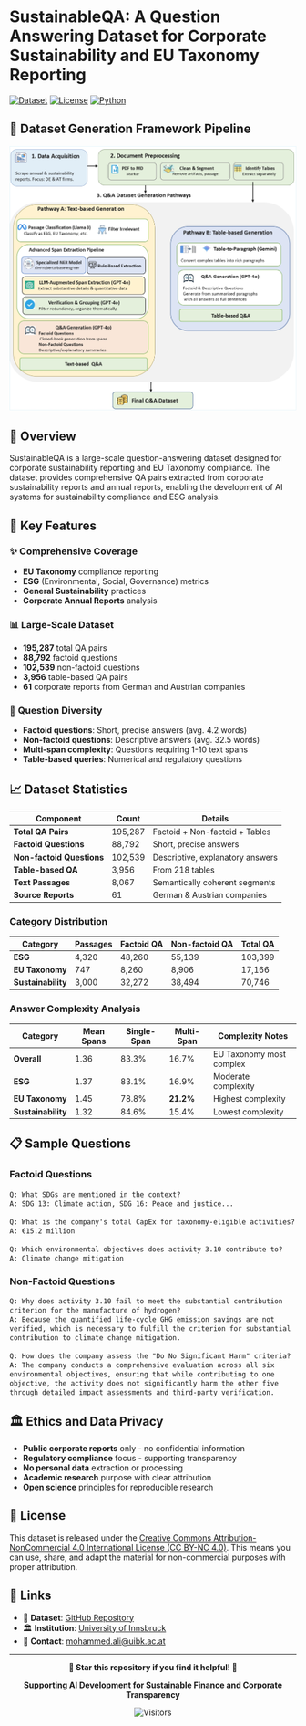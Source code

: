 # SustainableQA: A Question Answering Dataset for Corporate Sustainability and EU Taxonomy Reporting

[![Dataset](https://img.shields.io/badge/Dataset-GitHub-green)](https://github.com/DataScienceUIBK/SustainableQA)
[![License](https://img.shields.io/badge/License-CC%20BY--NC%204.0-blue)](https://creativecommons.org/licenses/by-nc/4.0/)
[![Python](https://img.shields.io/badge/Python-3.8+-blue)](https://www.python.org/downloads/)

## 🔄 Dataset Generation Framework Pipeline
![Pipeline Diagram](pipeline_framework.jpg)

## 📖 Overview

SustainableQA is a large-scale question-answering dataset designed for corporate sustainability reporting and EU Taxonomy compliance. The dataset provides comprehensive QA pairs extracted from corporate sustainability reports and annual reports, enabling the development of AI systems for sustainability compliance and ESG analysis.

## 🎯 Key Features

### ✨ **Comprehensive Coverage**
- **EU Taxonomy** compliance reporting
- **ESG** (Environmental, Social, Governance) metrics
- **General Sustainability** practices
- **Corporate Annual Reports** analysis

### 📊 **Large-Scale Dataset**
- **195,287** total QA pairs
- **88,792** factoid questions
- **102,539** non-factoid questions
- **3,956** table-based QA pairs
- **61** corporate reports from German and Austrian companies

### 🎨 **Question Diversity**
- **Factoid questions**: Short, precise answers (avg. 4.2 words)
- **Non-factoid questions**: Descriptive answers (avg. 32.5 words)
- **Multi-span complexity**: Questions requiring 1-10 text spans
- **Table-based queries**: Numerical and regulatory questions

## 📈 Dataset Statistics

| **Component** | **Count** | **Details** |
|---------------|-----------|-------------|
| **Total QA Pairs** | 195,287 | Factoid + Non-factoid + Tables |
| **Factoid Questions** | 88,792 | Short, precise answers |
| **Non-factoid Questions** | 102,539 | Descriptive, explanatory answers |
| **Table-based QA** | 3,956 | From 218 tables |
| **Text Passages** | 8,067 | Semantically coherent segments |
| **Source Reports** | 61 | German & Austrian companies |

### Category Distribution
| **Category** | **Passages** | **Factoid QA** | **Non-factoid QA** | **Total QA** |
|--------------|-------------|----------------|-------------------|--------------|
| **ESG** | 4,320 | 48,260 | 55,139 | 103,399 |
| **EU Taxonomy** | 747 | 8,260 | 8,906 | 17,166 |
| **Sustainability** | 3,000 | 32,272 | 38,494 | 70,746 |

### Answer Complexity Analysis
| **Category** | **Mean Spans** | **Single-Span** | **Multi-Span** | **Complexity Notes** |
|--------------|----------------|-----------------|----------------|-------------------|
| **Overall** | 1.36 | 83.3% | 16.7% | EU Taxonomy most complex |
| **ESG** | 1.37 | 83.1% | 16.9% | Moderate complexity |
| **EU Taxonomy** | 1.45 | 78.8% | **21.2%** | Highest complexity |
| **Sustainability** | 1.32 | 84.6% | 15.4% | Lowest complexity |





## 📋 Sample Questions

### Factoid Questions
```
Q: What SDGs are mentioned in the context?
A: SDG 13: Climate action, SDG 16: Peace and justice...

Q: What is the company's total CapEx for taxonomy-eligible activities?
A: €15.2 million

Q: Which environmental objectives does activity 3.10 contribute to?
A: Climate change mitigation
```

### Non-Factoid Questions
```
Q: Why does activity 3.10 fail to meet the substantial contribution criterion for the manufacture of hydrogen?
A: Because the quantified life-cycle GHG emission savings are not verified, which is necessary to fulfill the criterion for substantial contribution to climate change mitigation.

Q: How does the company assess the "Do No Significant Harm" criteria?
A: The company conducts a comprehensive evaluation across all six environmental objectives, ensuring that while contributing to one objective, the activity does not significantly harm the other five through detailed impact assessments and third-party verification.
```



## 🏛️ Ethics and Data Privacy

- **Public corporate reports** only - no confidential information
- **Regulatory compliance** focus - supporting transparency
- **No personal data** extraction or processing
- **Academic research** purpose with clear attribution
- **Open science** principles for reproducible research

## 📄 License

This dataset is released under the [Creative Commons Attribution-NonCommercial 4.0 International License (CC BY-NC 4.0)](https://creativecommons.org/licenses/by-nc/4.0/). This means you can use, share, and adapt the material for non-commercial purposes with proper attribution.

## 🔗 Links

- 💾 **Dataset**: [GitHub Repository](https://github.com/DataScienceUIBK/SustainableQA)
- 🏛️ **Institution**: [University of Innsbruck](https://www.uibk.ac.at/)
- 📧 **Contact**: [mohammed.ali@uibk.ac.at](mailto:mohammed.ali@uibk.ac.at)



---

<div align="center">

**🌟 Star this repository if you find it helpful! 🌟**

**Supporting AI Development for Sustainable Finance and Corporate Transparency**

![Visitors](https://api.visitorbadge.io/api/visitors?path=https%3A%2F%2Fgithub.com%2FDataScienceUIBK%2FSustainableQA&countColor=%23263759)

</div>